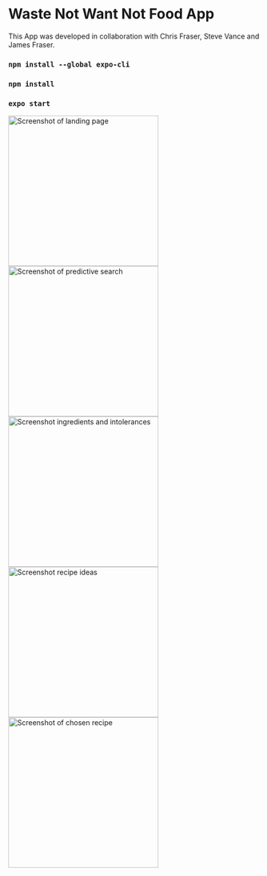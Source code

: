 # Waste Not Want Not Food App

This App was developed in collaboration with Chris Fraser, Steve Vance and James Fraser.

### `npm install --global expo-cli`

### `npm install`

### `expo start`

<img width="300" alt="Screenshot of landing page" src="https://user-images.githubusercontent.com/56137428/117441602-88e48980-af2d-11eb-92fd-a25fc71c777c.png"> <img width="300" alt="Screenshot of predictive search" src="https://user-images.githubusercontent.com/56137428/117441736-c0533600-af2d-11eb-8f06-37a186ada15b.png"> <img width="300" alt="Screenshot ingredients and intolerances" src="https://user-images.githubusercontent.com/56137428/117442486-bb42b680-af2e-11eb-8496-555062672445.png"> 
<img width="300" alt="Screenshot recipe ideas" src="https://user-images.githubusercontent.com/56137428/117442510-c564b500-af2e-11eb-8efa-17b90bd220fc.png"> <img width="300" alt="Screenshot of chosen recipe" src="https://user-images.githubusercontent.com/56137428/117442527-cbf32c80-af2e-11eb-8749-bb49d09cd135.png">
